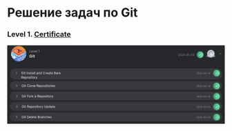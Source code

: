 # Решение задач по Git

### Level 1. [Certificate](https://engineer.kodekloud.com/certificate-verification/db91180e-eefc-41bb-8cbe-bbd580e31acb)

![Level1 git](../Git/Level_1/level_gitres.png)
